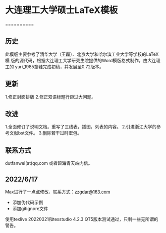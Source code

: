 # 大连理工大学硕士LaTeX模板 
==========

历史 
----------

此模版主要参考了清华大学（王磊）、北京大学和哈尔滨工业大学等学校的LaTeX模
版的源代码，根据大连理工大学研究生院提供的Word模版格式制作。由大连理工的
yuri_1985童鞋完成初稿，并发展至0.72版本。

更新
----------

1.修正封面排版
2.修正双语标题行距过大问题。


改进
----------

1.全面修订了说明文档。重写了三线表，插图，列表的内容。
2.引进浙江大学的参考文献bst文件。
3.删除若干过时宏包。

联系方式
----------

dutfanwei(at)qq.com
或者碧海青天站内信。

## 2022/6/17  
Max进行了一点点修改，联系方式：zzgdar@163.com   
* 添加伪代码示例
* 添加gitignore文件

使用texlive 20220321和texstudio 4.2.3 QT5版本测试通过，只剩一些无所谓的警告。





